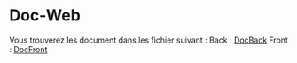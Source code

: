 # Doc-Web

Vous trouverez les document dans les fichier suivant : 
Back : [DocBack](DocBack.md)
Front : [DocFront](DocFront.md)
